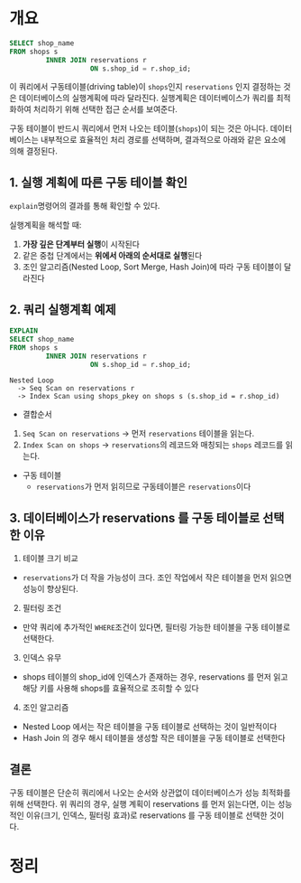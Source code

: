 <!-- Date: 2025-01-13 -->
<!-- Update Date: 2025-01-14 -->
<!-- File ID: 09edd634-fd61-4374-a536-aa724c1b5e09 -->
<!-- Author: Seoyeon Jang -->

# 개요

```sql
SELECT shop_name
FROM shops s
         INNER JOIN reservations r
                    ON s.shop_id = r.shop_id;
```

이 쿼리에서 구동테이블(driving table)이 `shops`인지 `reservations` 인지 결정하는 것은
데이터베이스의 실행계획에 따라 달라진다.
실행계획은 데이터베이스가 쿼리를 최적화하여 처리하기 위해 선택한 접근 순서를 보여준다.

구동 테이블이 반드시 쿼리에서 먼저 나오는 테이블(`shops`)이 되는 것은 아니다.
데이터베이스는 내부적으로 효율적인 처리 경로를 선택하며, 결과적으로 아래와 같은 요소에 의해 결정된다.

## 1. 실행 계획에 따른 구동 테이블 확인

`explain`명령어의 결과를 통해 확인할 수 있다.

실행계획을 해석할 때:

1. **가장 깊은 단계부터 실행**이 시작된다
2. 같은 중첩 단계에서는 **위에서 아래의 순서대로 실행**된다
3. 조인 알고리즘(Nested Loop, Sort Merge, Hash Join)에 따라 구동 테이블이 달라진다

## 2. 쿼리 실행계획 예제

```sql
EXPLAIN
SELECT shop_name
FROM shops s
         INNER JOIN reservations r
                    ON s.shop_id = r.shop_id;
```

```text
Nested Loop
  -> Seq Scan on reservations r
  -> Index Scan using shops_pkey on shops s (s.shop_id = r.shop_id)
```

- 결합순서

1. `Seq Scan on reservations` -> 먼저 `reservations` 테이블을 읽는다.
2. `Index Scan on shops` -> `reservations`의 레코드와 매칭되는 `shops` 레코드를 읽는다.

- 구동 테이블
    - `reservations`가 먼저 읽히므로 구동테이블은 `reservations`이다

## 3. 데이터베이스가 reservations 를 구동 테이블로 선택한 이유

1. 테이블 크기 비교

- `reservations`가 더 작을 가능성이 크다. 조인 작업에서 작은 테이블을 먼저 읽으면 성능이 향상된다.

2. 필터링 조건

- 만약 쿼리에 추가적인 `WHERE`조건이 있다면, 필터링 가능한 테이블을 구동 테이블로 선택한다.

3. 인덱스 유무

- shops 테이블의 shop_id에 인덱스가 존재하는 경우, reservations 를 먼저 읽고 해당 키를 사용해
  shops를 효율적으로 조히할 수 있다

4. 조인 알고리즘

- Nested Loop 에서는 작은 테이블을 구동 테이블로 선택하는 것이 일반적이다
- Hash Join 의 경우 해시 테이블을 생성할 작은 테이블을 구동 테이블로 선택한다

## 결론
구동 테이블은 단순히 쿼리에서 나오는 순서와 상관없이 데이터베이스가 성능 최적화를 위해 선택한다.
위 쿼리의 경우, 실행 계획이 reservations 를 먼저 읽는다면, 이는 성능적인 이유(크기, 인덱스, 필터링 효과)로 
reservations 를 구동 테이블로 선택한 것이다.

# 정리


